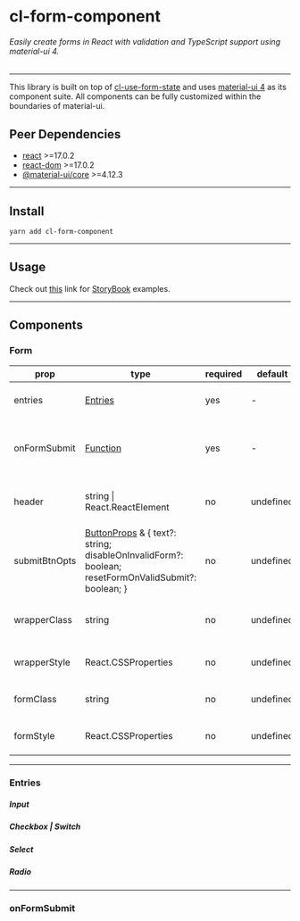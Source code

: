 # cl-form-component

###### Easily create forms in React with validation and TypeScript support using material-ui 4.

---

This library is built on top of [cl-use-form-state](https://github.com/Lindeneg/cl-use-form-state) and uses [material-ui 4](https://v4.mui.com/) as its component suite. All components can be fully customized within the boundaries of material-ui.

## Peer Dependencies

- [react](https://npmjs.com/package/react) >=17.0.2
- [react-dom](https://www.npmjs.com/package/react-dom) >=17.0.2
- [@material-ui/core](https://www.npmjs.com/package/@material-ui/core) >=4.12.3

---

## Install

`yarn add cl-form-component`

---

## Usage

Check out [this](https://lindeneg.github.io/cl-form-component) link for [StoryBook](https://storybook.js.org/) examples.

---

## Components

### Form

| prop          | type                                                                                                                                 | required | default   | note                                    |
| ------------- | ------------------------------------------------------------------------------------------------------------------------------------ | -------- | --------- | --------------------------------------- |
| entries       | [Entries](https://github.com/Lindeneg/cl-form-component/blob/master/docs/README.md#entries)                                          | yes  | -         | _object with inputs and options_        |
| onFormSubmit  | [Function](https://github.com/Lindeneg/cl-form-component/blob/master/docs/README.md#onformsubmit)                                    | yes  | -         | _state always passed on as an argument_ |
| header        | string \| React.ReactElement                                                                                                         | no       | undefined | _form header label or element_          |
| submitBtnOpts | [ButtonProps](https://v4.mui.com/api/button/) & { text?: string; disableOnInvalidForm?: boolean; resetFormOnValidSubmit?: boolean; } | no       | undefined | _submit button props_                   |
| wrapperClass  | string                                                                                                                               | no       | undefined | _className for div form wrapper_        |
| wrapperStyle  | React.CSSProperties                                                                                                                  | no       | undefined | _styles for div form wrapper_           |
| formClass     | string                                                                                                                               | no       | undefined | _className for form element_            |
| formStyle     | React.CSSProperties                                                                                                                  | no       | undefined | _styles for form element_               |

---

### Entries

##### Input

##### Checkbox | Switch

##### Select

##### Radio

---

### onFormSubmit
